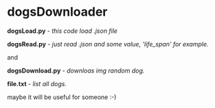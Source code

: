 # dogsDownloader

**dogsLoad.py** - *this code load .json file*

**dogsRead.py** - *just read .json and some value, 'life_span' for example.*

and

**dogsDownload.py** - *downloas img random dog.*

**file.txt** - *list all dogs.*

maybe it will be useful for someone :-)
